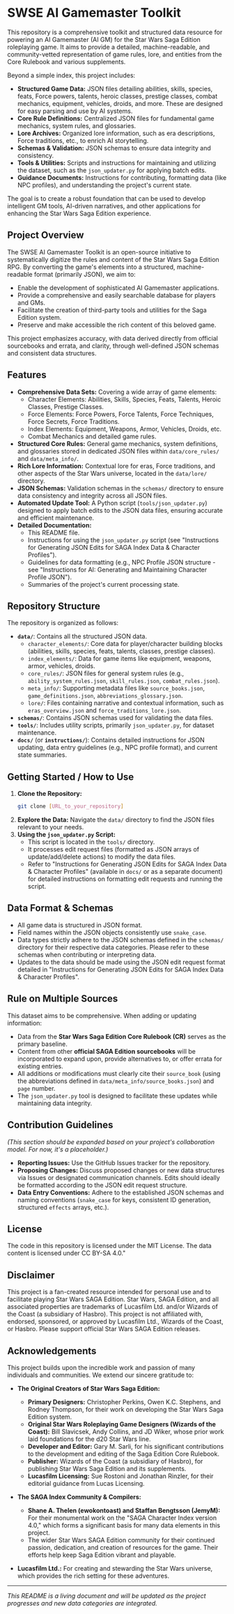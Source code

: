 # SWSE AI Gamemaster Toolkit

This repository is a comprehensive toolkit and structured data resource for powering an AI Gamemaster (AI GM) for the Star Wars Saga Edition roleplaying game. It aims to provide a detailed, machine-readable, and community-vetted representation of game rules, lore, and entities from the Core Rulebook and various supplements.

Beyond a simple index, this project includes:
* **Structured Game Data:** JSON files detailing abilities, skills, species, feats, Force powers, talents, heroic classes, prestige classes, combat mechanics, equipment, vehicles, droids, and more. These are designed for easy parsing and use by AI systems.
* **Core Rule Definitions:** Centralized JSON files for fundamental game mechanics, system rules, and glossaries.
* **Lore Archives:** Organized lore information, such as era descriptions, Force traditions, etc., to enrich AI storytelling.
* **Schemas & Validation:** JSON schemas to ensure data integrity and consistency.
* **Tools & Utilities:** Scripts and instructions for maintaining and utilizing the dataset, such as the `json_updater.py` for applying batch edits.
* **Guidance Documents:** Instructions for contributing, formatting data (like NPC profiles), and understanding the project's current state.

The goal is to create a robust foundation that can be used to develop intelligent GM tools, AI-driven narratives, and other applications for enhancing the Star Wars Saga Edition experience.

## Project Overview

The SWSE AI Gamemaster Toolkit is an open-source initiative to systematically digitize the rules and content of the Star Wars Saga Edition RPG. By converting the game's elements into a structured, machine-readable format (primarily JSON), we aim to:
* Enable the development of sophisticated AI Gamemaster applications.
* Provide a comprehensive and easily searchable database for players and GMs.
* Facilitate the creation of third-party tools and utilities for the Saga Edition system.
* Preserve and make accessible the rich content of this beloved game.

This project emphasizes accuracy, with data derived directly from official sourcebooks and errata, and clarity, through well-defined JSON schemas and consistent data structures.

## Features

* **Comprehensive Data Sets:** Covering a wide array of game elements:
    * Character Elements: Abilities, Skills, Species, Feats, Talents, Heroic Classes, Prestige Classes.
    * Force Elements: Force Powers, Force Talents, Force Techniques, Force Secrets, Force Traditions.
    * Index Elements: Equipment, Weapons, Armor, Vehicles, Droids, etc.
    * Combat Mechanics and detailed game rules.
* **Structured Core Rules:** General game mechanics, system definitions, and glossaries stored in dedicated JSON files within `data/core_rules/` and `data/meta_info/`.
* **Rich Lore Information:** Contextual lore for eras, Force traditions, and other aspects of the Star Wars universe, located in the `data/lore/` directory.
* **JSON Schemas:** Validation schemas in the `schemas/` directory to ensure data consistency and integrity across all JSON files.
* **Automated Update Tool:** A Python script (`tools/json_updater.py`) designed to apply batch edits to the JSON data files, ensuring accurate and efficient maintenance. 
* **Detailed Documentation:**
    * This README file.
    * Instructions for using the `json_updater.py` script (see "Instructions for Generating JSON Edits for SAGA Index Data & Character Profiles").
    * Guidelines for data formatting (e.g., NPC Profile JSON structure - see "Instructions for AI: Generating and Maintaining Character Profile JSON").
    * Summaries of the project's current processing state.

## Repository Structure

The repository is organized as follows:

* **`data/`**: Contains all the structured JSON data.
    * `character_elements/`: Core data for player/character building blocks (abilities, skills, species, feats, talents, classes, prestige classes).
    * `index_elements/`: Data for game items like equipment, weapons, armor, vehicles, droids.
    * `core_rules/`: JSON files for general system rules (e.g., `ability_system_rules.json`, `skill_rules.json`, `combat_rules.json`).
    * `meta_info/`: Supporting metadata files like `source_books.json`, `game_definitions.json`, `abbreviations_glossary.json`.
    * `lore/`: Files containing narrative and contextual information, such as `eras_overview.json` and `force_traditions_lore.json`.
* **`schemas/`**: Contains JSON schemas used for validating the data files.
* **`tools/`**: Includes utility scripts, primarily `json_updater.py`, for dataset maintenance.
* **`docs/`** (or **`instructions/`**): Contains detailed instructions for JSON updating, data entry guidelines (e.g., NPC profile format), and current state summaries.

## Getting Started / How to Use

1.  **Clone the Repository:**
    ```bash
    git clone [URL_to_your_repository]
    ```
2.  **Explore the Data:** Navigate the `data/` directory to find the JSON files relevant to your needs.
3.  **Using the `json_updater.py` Script:**
    * This script is located in the `tools/` directory. 
    * It processes edit request files (formatted as JSON arrays of update/add/delete actions) to modify the data files. 
    * Refer to "Instructions for Generating JSON Edits for SAGA Index Data & Character Profiles" (available in `docs/` or as a separate document) for detailed instructions on formatting edit requests and running the script.

## Data Format & Schemas

* All game data is structured in JSON format.
* Field names within the JSON objects consistently use `snake_case`.
* Data types strictly adhere to the JSON schemas defined in the `schemas/` directory for their respective data categories. Please refer to these schemas when contributing or interpreting data.
* Updates to the data should be made using the JSON edit request format detailed in "Instructions for Generating JSON Edits for SAGA Index Data & Character Profiles".

## Rule on Multiple Sources

This dataset aims to be comprehensive. When adding or updating information:
* Data from the **Star Wars Saga Edition Core Rulebook (CR)** serves as the primary baseline.
* Content from other **official SAGA Edition sourcebooks** will be incorporated to expand upon, provide alternatives to, or offer errata for existing entries.
* All additions or modifications must clearly cite their `source_book` (using the abbreviations defined in `data/meta_info/source_books.json`) and `page` number.
* The `json_updater.py` tool is designed to facilitate these updates while maintaining data integrity.

## Contribution Guidelines

*(This section should be expanded based on your project's collaboration model. For now, it's a placeholder.)*

* **Reporting Issues:** Use the GitHub Issues tracker for the repository.
* **Proposing Changes:** Discuss proposed changes or new data structures via Issues or designated communication channels. Edits should ideally be formatted according to the JSON edit request structure.
* **Data Entry Conventions:** Adhere to the established JSON schemas and naming conventions (`snake_case` for keys, consistent ID generation, structured `effects` arrays, etc.).

## License

The code in this repository is licensed under the MIT License. The data content is licensed under CC BY-SA 4.0."

## Disclaimer

This project is a fan-created resource intended for personal use and to facilitate playing Star Wars SAGA Edition. Star Wars, SAGA Edition, and all associated properties are trademarks of Lucasfilm Ltd. and/or Wizards of the Coast (a subsidiary of Hasbro). This project is not affiliated with, endorsed, sponsored, or approved by Lucasfilm Ltd., Wizards of the Coast, or Hasbro. Please support official Star Wars SAGA Edition releases.

## Acknowledgements

This project builds upon the incredible work and passion of many individuals and communities. We extend our sincere gratitude to:

* **The Original Creators of Star Wars Saga Edition:**
    * **Primary Designers:** Christopher Perkins, Owen K.C. Stephens, and Rodney Thompson, for their work on developing the Star Wars Saga Edition system. 
    * **Original Star Wars Roleplaying Game Designers (Wizards of the Coast):** Bill Slavicsek, Andy Collins, and JD Wiker, whose prior work laid foundations for the d20 Star Wars line.
    * **Developer and Editor:** Gary M. Sarli, for his significant contributions to the development and editing of the Saga Edition Core Rulebook.
    * **Publisher:** Wizards of the Coast (a subsidiary of Hasbro), for publishing Star Wars Saga Edition and its supplements.
    * **Lucasfilm Licensing:** Sue Rostoni and Jonathan Rinzler, for their editorial guidance from Lucas Licensing. 

* **The SAGA Index Community & Compilers:**
    * **Shane A. Thelen (ewokontoast) and Staffan Bengtsson (JemyM):** For their monumental work on the "SAGA Character Index version 4.0," which forms a significant basis for many data elements in this project.
    * The wider Star Wars SAGA Edition community for their continued passion, dedication, and creation of resources for the game. Their efforts help keep Saga Edition vibrant and playable.

* **Lucasfilm Ltd.:** For creating and stewarding the Star Wars universe, which provides the rich setting for these adventures.

---

*This README is a living document and will be updated as the project progresses and new data categories are integrated.*
